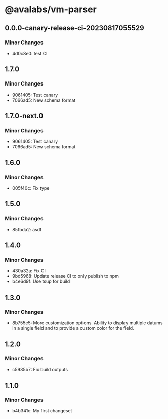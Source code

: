 # @avalabs/vm-parser

## 0.0.0-canary-release-ci-20230817055529

### Minor Changes

- 4d0c8e0: test CI

## 1.7.0

### Minor Changes

- 9061405: Test canary
- 7066ad5: New schema format

## 1.7.0-next.0

### Minor Changes

- 9061405: Test canary
- 7066ad5: New schema format

## 1.6.0

### Minor Changes

- 005f40c: Fix type

## 1.5.0

### Minor Changes

- 85fbda2: asdf

## 1.4.0

### Minor Changes

- 430a32a: Fix CI
- 9bd5968: Update release CI to only publish to npm
- b4e6d9f: Use tsup for build

## 1.3.0

### Minor Changes

- 8b755e5: More customization options. Ability to display multiple datums in a single field and to provide a custom color for the field.

## 1.2.0

### Minor Changes

- c5935b7: Fix build outputs

## 1.1.0

### Minor Changes

- b4b341c: My first changeset
